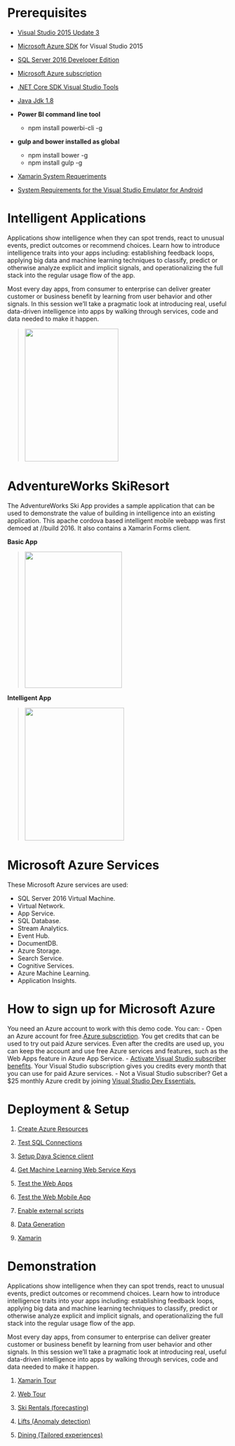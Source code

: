 Prerequisites
=============

-   [Visual Studio 2015 Update 3](https://www.visualstudio.com/products/vs-2015-product-editions)

-   [Microsoft Azure SDK](https://www.microsoft.com/web/handlers/webpi.ashx/getinstaller/VWDOrVs2015AzurePack.appids) for Visual Studio 2015

-   [SQL Server 2016 Developer Edition](http://aka.ms/skiapp)

-   [Microsoft Azure subscription](https://azure.microsoft.com/en-us/free/)

-   [.NET Core SDK Visual Studio Tools](https://go.microsoft.com/fwlink/?LinkId=798481)

-   [Java Jdk 1.8](http://www.oracle.com/technetwork/java/javase/downloads/jdk8-downloads-2133151.html)

-   **Power BI command line tool**
    - npm install powerbi-cli -g

-   **gulp and bower installed as global**
    -   npm install bower -g
    -   npm install gulp -g

-   [Xamarin System Requeriments](https://developer.xamarin.com/guides/cross-platform/getting_started/requirements/)

-   [System Requirements for the Visual Studio Emulator for Android](https://msdn.microsoft.com/en-us/library/mt228280.aspx?f=255&MSPPError=-2147217396)

Intelligent Applications
========================

Applications show intelligence when they can spot trends, react to unusual events, predict outcomes or recommend choices. Learn how to introduce intelligence traits into your apps including: establishing feedback loops, applying big data and machine learning techniques to classify, predict or otherwise analyze explicit and implicit signals, and operationalizing the full stack into the regular usage flow of the app.

Most every day apps, from consumer to enterprise can deliver greater customer or business benefit by learning from user behavior and other signals. In this session we’ll take a pragmatic look at introducing real, useful data-driven intelligence into apps by walking through services, code and data needed to make it happen.

> <img src="./media/image1.jpeg" width="213" height="302" />

AdventureWorks SkiResort
========================

The AdventureWorks Ski App provides a sample application that can be used to demonstrate the value of building in intelligence into an existing application. This apache cordova based intelligent mobile webapp was first demoed at //build 2016. It also contains a Xamarin Forms client.

**Basic App**

> <img src="./media/image2.png" width="221" height="310" />

**Intelligent App**

> <img src="./media/image3.png" width="226" height="302" />

Microsoft Azure Services
==================================

These Microsoft Azure services are used:

- SQL Server 2016 Virtual Machine.
- Virtual Network.
- App Service.
- SQL Database.
- Stream Analytics.
- Event Hub.
- DocumentDB.
- Azure Storage.
- Search Service.
- Cognitive Services.
- Azure Machine Learning.
- Application Insights.

How to sign up for Microsoft Azure
==================================

You need an Azure account to work with this demo code. You can: - Open an Azure account for free.[Azure subscription](https://azure.com/). You get credits that can be used to try out paid Azure services. Even after the credits are used up, you can keep the account and use free Azure services and features, such as the Web Apps feature in Azure App Service. - [Activate Visual Studio subscriber benefits](https://azure.microsoft.com/en-us/pricing/member-offers/msdn-benefits-details). Your Visual Studio subscription gives you credits every month that you can use for paid Azure services. - Not a Visual Studio subscriber? Get a $25 monthly Azure credit by joining [Visual Studio Dev Essentials.](https://www.visualstudio.com/products/visual-studio-dev-essentials-vs)


Deployment & Setup
========================

1.  <a href="docs/setup/01.CreateAzureResources.md">Create Azure Resources</a>

1.  <a href="docs/setup/02.TestSQLConnection.md">Test SQL Connections</a>

1.  <a href="docs/setup/03.SetupDataScienceClient.md">Setup Daya Science client</a> 

1.  <a href="docs/setup/04.MLKeys.md">Get Machine Learning Web Service Keys</a>

1.  <a href="docs/setup/05.TestWebApps.md">Test the Web Apps</a>

1.  <a href="docs/setup/06.TestWebMobileApp.md">Test the Web Mobile App</a>

1.  <a href="docs/setup/07.EnableExternalScripts.md">Enable external scripts</a>

1.  <a href="docs/setup/08.DataGeneration.md">Data Generation</a>

1.  <a href="docs/setup/09.Xamarin.md">Xamarin</a>

Demonstration 
========================
Applications show intelligence when they can spot trends, react to unusual events, predict outcomes or recommend choices. Learn how to introduce intelligence traits into your apps including: establishing feedback loops, applying big data and machine learning techniques to classify, predict or otherwise analyze explicit and implicit signals, and operationalizing the full stack into the regular usage flow of the app. 

Most every day apps, from consumer to enterprise can deliver greater customer or business benefit by learning from user behavior and other signals. In this session we’ll take a pragmatic look at introducing real, useful data-driven intelligence into apps by walking through services, code and data needed to make it happen.

1.  <a href="docs/hols/01.XamarinTour.md">Xamarin Tour</a>

1.  <a href="docs/hols/02.WebTour.md">Web Tour</a>

1.  <a href="docs/hols/03.SkiRentals.md">Ski Rentals (forecasting)</a>

1.  <a href="docs/hols/04.Lifts.md">Lifts (Anomaly detection)</a>

1.  <a href="docs/hols/05.Dining.md">Dining (Tailored experiences)</a>

